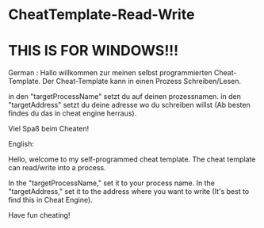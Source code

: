 # CheatTemplate-Read-Write

# THIS IS FOR WINDOWS!!!

German :
Hallo willkommen zur meinen selbst programmierten Cheat-Template.
Der Cheat-Template kann in einen Prozess Schreiben/Lesen.

in den "targetProcessName" setzt du auf deinen prozessnamen.
in den "targetAddress" setzt du deine adresse wo du schreiben willst (Ab besten findes du das in cheat engine herraus).

Viel Spaß beim Cheaten!

English:

Hello, welcome to my self-programmed cheat template.
The cheat template can read/write into a process.

In the "targetProcessName," set it to your process name.
In the "targetAddress," set it to the address where you want to write (It's best to find this in Cheat Engine).

Have fun cheating!
